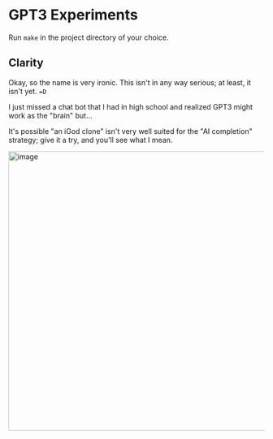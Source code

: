 # GPT3 Experiments

Run `make` in the project directory of your choice.

## Clarity

Okay, so the name is very ironic. This isn't in any way serious; at least, it isn't yet. `=D`

I just missed a chat bot that I had in high school and realized GPT3 might work as the "brain" but...

It's possible "an iGod clone" isn't very well suited for the "AI completion" strategy; give it a try, and you'll see what I mean.

<img width="551" alt="image" src="https://user-images.githubusercontent.com/593274/125133076-2426e600-e0ba-11eb-8565-9f8e1fa95606.png">
